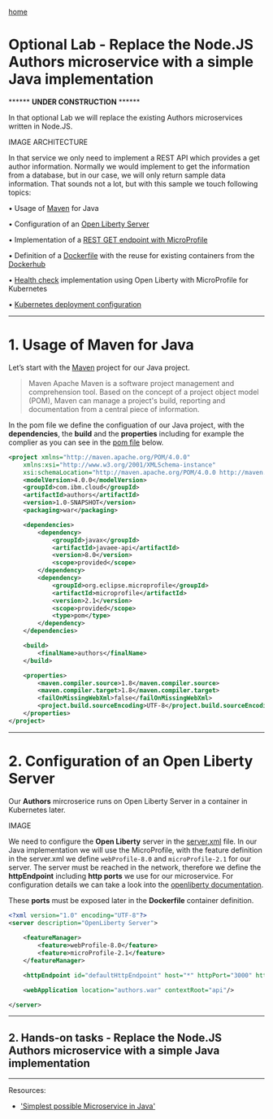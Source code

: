 [home](README.md)
# Optional Lab - Replace the Node.JS Authors microservice with a simple Java implementation

****** **UNDER CONSTRUCTION** ******

In that optional Lab we will replace the existing Authors microservices written in Node.JS.

IMAGE ARCHITECTURE

In that service we only need to implement a REST API which provides a get author information. Normally we would implement to get the information from a database, but in our case, we will only return sample data information. That sounds not a lot, but with this sample we touch following topics:

•	Usage of [Maven](https://maven.apache.org/) for Java 

•	Configuration of an [Open Liberty Server](https://openliberty.io)

•	Implementation of a [REST GET endpoint with MicroProfile](https://openliberty.io/blog/2018/01/31/mpRestClient.html)

•	Definition of a [Dockerfile](https://docs.docker.com/engine/reference/builder/) with the reuse for existing containers from the [Dockerhub](https://hub.docker.com)

•	[Health check](https://openliberty.io/guides/kubernetes-microprofile-health.html#adding-a-health-check-to-the-inventory-microservice) implementation using Open Liberty with MicroProfile for Kubernetes 

•	[Kubernetes deployment configuration](https://kubernetes.io/docs/concepts/workloads/controllers/deployment/)



---

# 1. Usage of Maven for Java

Let’s start with the [Maven](https://maven.apache.org/)
project for our Java project.

> Maven Apache Maven is a software project management and comprehension tool. Based on the concept of a project object model (POM), Maven can manage a project's build, reporting and documentation from a central piece of information.

In the pom file we define the configuation of our Java project, with the **dependencies**, the **build** and the **properties** including for example the complier as you can see in the [pom file](authors-java-jee/pom.xml) below.

```xml
<project xmlns="http://maven.apache.org/POM/4.0.0"
	xmlns:xsi="http://www.w3.org/2001/XMLSchema-instance"
	xsi:schemaLocation="http://maven.apache.org/POM/4.0.0 http://maven.apache.org/xsd/maven-4.0.0.xsd">
	<modelVersion>4.0.0</modelVersion>
	<groupId>com.ibm.cloud</groupId>
	<artifactId>authors</artifactId>
	<version>1.0-SNAPSHOT</version>
	<packaging>war</packaging>

	<dependencies>
		<dependency>
			<groupId>javax</groupId>
			<artifactId>javaee-api</artifactId>
			<version>8.0</version>
			<scope>provided</scope>
		</dependency>
		<dependency>
			<groupId>org.eclipse.microprofile</groupId>
			<artifactId>microprofile</artifactId>
			<version>2.1</version>
			<scope>provided</scope>
			<type>pom</type>
		</dependency>
	</dependencies>

	<build>
		<finalName>authors</finalName>
	</build>

	<properties>
		<maven.compiler.source>1.8</maven.compiler.source>
		<maven.compiler.target>1.8</maven.compiler.target>
		<failOnMissingWebXml>false</failOnMissingWebXml>
		<project.build.sourceEncoding>UTF-8</project.build.sourceEncoding>
	</properties>
</project>
```
---

# 2. Configuration of an Open Liberty Server

Our **Authors** mircroserice runs on Open Liberty Server in a container in Kubernetes later.

IMAGE

We need to configure the **Open Liberty** server in the [server.xml](authors-java-jee/liberty/server.xml) file. In our Java implementation we will use the MicroProfile, with the feature definition in the server.xml we define ```webProfile-8.0``` and ```microProfile-2.1``` for our server.
The server must be reached in the network, therefore we define the  **httpEndpoint** including **http ports** we use for our microservice. For configuration details we can take a look into the [openliberty documentation](https://openliberty.io/docs/ref/config/).

These **ports** must be exposed later in the **Dockerfile** container definition.

```xml
<?xml version="1.0" encoding="UTF-8"?>
<server description="OpenLiberty Server">
	
    <featureManager>
        <feature>webProfile-8.0</feature>
        <feature>microProfile-2.1</feature>
    </featureManager>

    <httpEndpoint id="defaultHttpEndpoint" host="*" httpPort="3000" httpsPort="9443"/>

    <webApplication location="authors.war" contextRoot="api"/>

</server>
```

---

## 2. Hands-on tasks - Replace the Node.JS Authors microservice with a simple Java implementation

---

Resources:

* ['Simplest possible Microservice in Java'](../authors-java-jee/README.md)